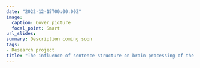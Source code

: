 ```yaml
---
date: "2022-12-15T00:00:00Z"
image:
  caption: Cover picture
  focal_point: Smart
url_slides: 
summary: Description coming soon
tags:
- Research project
title: "The influence of sentence structure on brain processing of the meaning of upcoming word"
---
```

